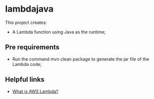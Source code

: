 # lambdajava

This project creates:
- A Lambda function using Java as the runtime;

## Pre requirements

- Run the command mvn clean package to generate the jar file of the Lambda code;

## Helpful links

- [What is AWS Lambda?][1]

[1]: https://docs.aws.amazon.com/lambda/latest/dg/welcome.html